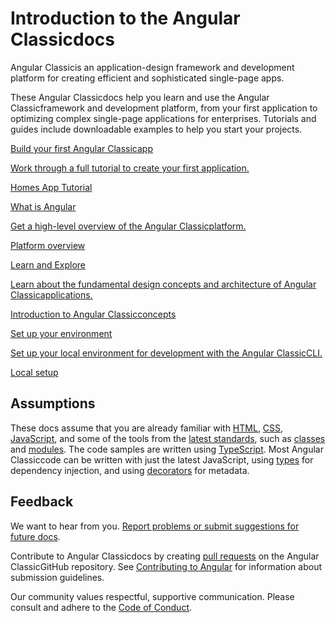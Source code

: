 <h1 class="no-toc">Introduction to the Angular Classicdocs</h1>

Angular Classicis an application-design framework and development platform for creating efficient and sophisticated single-page apps.

These Angular Classicdocs help you learn and use the Angular Classicframework and development platform, from your first application to optimizing complex single-page applications for enterprises.
Tutorials and guides include downloadable examples to help you start your projects.

<div class="card-container">
  <a href="tutorial/first-app" class="docs-card" title="Work through a full tutorial">
    <section>Build your first Angular Classicapp</section>
    <p>Work through a full tutorial to create your first application.</p>
    <p class="card-footer">Homes App Tutorial</p>
  </a>
  <a href="guide/what-is-angular" class="docs-card" title="Angular ClassicPlatform Overview">
    <section>What is Angular</section>
    <p>Get a high-level overview of the Angular Classicplatform.</p>
    <p class="card-footer">Platform overview</p>
  </a>
  <a href="guide/architecture" class="docs-card" title="Angular ClassicConcepts">
    <section>Learn and Explore</section>
    <p>Learn about the fundamental design concepts and architecture of Angular Classicapplications.</p>
    <p class="card-footer">Introduction to Angular Classicconcepts</p>
  </a>
  <a href="guide/setup-local" class="docs-card" title="Angular ClassicLocal Environment Setup">
    <section>Set up your environment</section>
    <p>Set up your local environment for development with the Angular ClassicCLI.</p>
    <p class="card-footer">Local setup</p>
  </a>
</div>

## Assumptions

These docs assume that you are already familiar with [HTML](https://developer.mozilla.org/docs/Learn/HTML/Introduction_to_HTML "Learn HTML"), [CSS](https://developer.mozilla.org/docs/Learn/CSS/First_steps "Learn CSS"), [JavaScript](https://developer.mozilla.org/docs/Web/JavaScript/A_re-introduction_to_JavaScript "Learn JavaScript"),
and some of the tools from the [latest standards](https://developer.mozilla.org/docs/Web/JavaScript/Language_Resources "Latest JavaScript standards"), such as [classes](https://developer.mozilla.org/docs/Web/JavaScript/Reference/Classes "ES2015 Classes") and [modules](https://developer.mozilla.org/docs/Web/JavaScript/Reference/Statements/import "ES2015 Modules").
The code samples are written using [TypeScript](https://www.typescriptlang.org/ "TypeScript").
Most Angular Classiccode can be written with just the latest JavaScript, using [types](https://www.typescriptlang.org/docs/handbook/classes.html "TypeScript Types") for dependency injection, and using [decorators](https://www.typescriptlang.org/docs/handbook/decorators.html "Decorators") for metadata.

## Feedback

<!-- vale Angular.Google_We = NO -->

We want to hear from you. [Report problems or submit suggestions for future docs](https://github.com/ng-classic/angular/issues/new/choose "Angular ClassicGitHub repository new issue form").

Contribute to Angular Classicdocs by creating
[pull requests](https://github.com/ng-classic/angular/pulls "Angular ClassicGithub pull requests")
on the Angular ClassicGitHub repository.
See [Contributing to Angular](https://github.com/ng-classic/angular/blob/main/CONTRIBUTING.md "Contributing guide")
for information about submission guidelines.

Our community values respectful, supportive communication.
Please consult and adhere to the [Code of Conduct](https://github.com/angular/code-of-conduct/blob/main/CODE_OF_CONDUCT.md "Contributor code of conduct").

<!-- vale Angular.Google_We = YES -->
